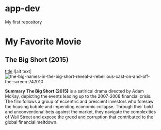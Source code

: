 # app-dev
 My first repository

# My Favorite Movie
## The Big Short (2015) 
[title](https://www.imdb.com/title/tt1596363/)
	![alt text]![the-big-names-in-the-big-short-reveal-a-rebellious-cast-on-and-off-the-screen-747010](https://github.com/VrandonGH/app-dev/assets/157789185/6581f7c3-5de4-4606-b872-e1b710420338)

**Summary**
**The Big Short (2015)** is a satirical drama directed by Adam McKay, depicting the events leading up to the 2007-2008 financial crisis. The film follows a group of eccentric and prescient investors who foresaw the housing bubble and impending economic collapse. Through their bold and unconventional bets against the market, they navigate the complexities of Wall Street and expose the greed and corruption that contributed to the global financial meltdown.


